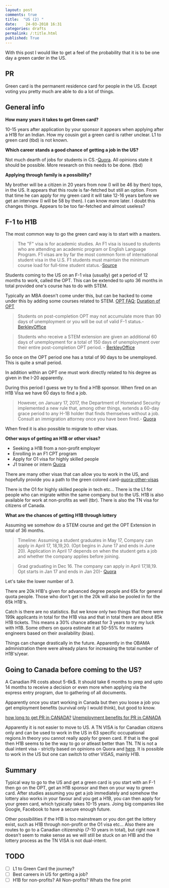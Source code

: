 ```yaml
---
layout: post
comments: true
title:  "US (2) "
date:    24-03-2018 16:31
categories: drafts
permalink: /:title.html
published: True
---
```


With this post I would like to get a feel of the probability that it
is to be one day a green carder in the US.

## PR

Green card is the permanent residence card for people in the
US. Except voting you pretty much are able to do a lot of things.

## General info

**How many years it takes to get Green card?** 

10-15 years after application by your sponsor it appears when applying
after a H1B for an Indian. How my cousin got a green card is rather
unclear. L1 to green card (tbd) is not known.

**Which career stands a good chance of getting a job in the US?**

Not much dearth of jobs for students in CS.-[Quora](https://www.quora.com/What-is-the-scope-for-jobs-in-USA-after-MS-in-CS). All opinions
state it should be possible. More research on this needs to be done. (tbd)

**Applying through family is a possibility?**

My brother will be a citizen in 20 years from now (I will be 46 by then) tops,
in the US. It appears that this route is far-fetched but still an
option. From that time he can apply for my green card it will take
12-16 years before we get an interview (I will be 58 by then). I can
know more later. I doubt this changes things. Appears to be too
far-fetched and almost useless?


## F-1 to H1B

The most common way to go the green card way is to start with a
masters.

>The "F" visa is for academic studies. An F1 visa is issued to
>students who are attending an academic program or English Language
>Program. F1 visas are by far the most common form of international
>student visa in the U.S. F1 students must maintain the minimum course
>load for full-time student status.-[Source](https://www.internationalstudent.com/study_usa/preparation/student-visa/)

Students coming to the US on an F-1 visa (usually) get a period of 12
months to work, called the OPT. This can be extended to upto 36 months
in total provided one's course has to do with STEM. 

Typically an MBA doesn't come under this, but can be hacked to come
under this by adding some courses related to STEM. [OPT FAQ](http://www.dartmouth.edu/~ovis/updates/f1/optfaqs.html);
[Duration of OPT](https://www.quora.com/Does-MBA-come-under-STEM-What-is-the-OPT-period-for-STEM)

>Students on post-completion OPT may not accumulate more than 90 days
>of unemployment or you will be out of valid F-1 status.-
>[BerkleyOffice](https://internationaloffice.berkeley.edu/students/employment/opt/unemployment)

>Students who receive a STEM extension are given an additional 60 days
>of unemployment for a total of 150 days of unemployment over their
>entire post-completion OPT period. - [BerkleyOffice](https://internationaloffice.berkeley.edu/students/employment/opt/unemployment)

So once on the OPT period one has a total of 90 days to be
unemployed. This is quite a small period.

In addition within an OPT one must work directly related to his degree
as given in the I-20 apparently.

During this period I guess we try to find a H1B sponsor. When fired on
an H1B Visa we have 60 days to find a job.

>However, on January 17, 2017, the Department of Homeland Security
>implemented a new rule that, among other things, extends a 60-day
>grace period to any H-1B holder that finds themselves without a
>job. Consult an immigration attorney once you have been fired.-
>[Quora](https://www.quora.com/How-many-days-can-an-H1B-worker-stay-in-the-US-if-he-is-fired-Does-he-need-to-go-back-to-India-or-can-he-look-for-another-job-here-under-the-B1-visa)

When fired it is also possible to migrate to other visas.

**Other ways of getting an H1B or other visas?**

- Seeking a H1B from a non-profit employer
- Enrolling in an F1 CPT program
- Apply for O1 visa for highly skilled people
- J1 trainee or intern
[Quora](https://www.quora.com/What-are-the-chances-of-a-masters-student-to-obtain-a-work-visa-in-the-US)


There are many other visas that can allow you to work in the US, and
hopefully provide you a path to the green colored
card-[quora-other-visas](https://www.quora.com/Is-H1B-visa-the-only-option-to-work-in-U-S#)

There is the O1 for highly skilled people in tech etc... There is the
L1 for people who can migrate within the same company but to the
US. H1B is also available for work at non-profits as well
(tbr). There is also the TN visa for citizens of Canada. 

**What are the chances of getting H1B through lottery**

Assuming we somehow do a STEM course and get the OPT Extension in
total of 36 months. 

>Timeline: Assuming a student graduates in May 17, Company can apply
>in April 17, 18,19,20. (Opt begins in June 17 and ends in June
>20). Application in April 17 depends on when the student gets a job
>and whether the company applies before joining.

>Grad graduating in Dec 16. The company can apply in April
>17,18,19. Opt starts in Jan 17 and ends in Jan 20)- [Quora](https://www.quora.com/How-many-times-an-F-1-student-can-apply-for-H1B-visa#)

Let's take the lower number of 3. 

There are 20k H1B's given for advanced degree people and 65k for
general quota people. Those who don't get in the 20k will also be
pooled in for the 65k H1B's. 

Catch is there are no statistics. But we know only two things that
there were 199k applicants in total for the H1B visa and that in total
there are about 85k H1B tickets. This means a 30% chance atleast for 3
years to try my luck with H1B. Some others on quora estimate it at
50-55% for masters engineers based on their availability (bias).

Things can change drastically in the future. Apparently in the OBAMA
administration there were already plans for increasing the total
number of H1B's/year.

## Going to Canada before coming to the US?

A Canadian PR costs about 5-6k$. It should take 6 months to prep and
upto 14 months to receive a decision or even more when applying via
the express entry program, due to gathering of all documents.

Apparently once you start working in Canada but then you loose a job
you get employment benefits (survival only I would think), but good to
know.

[how long to get PR in CANADA?](https://www.quora.com/How-long-does-it-take-to-get-Canadian-Permanent-Residence) [Unemployment benefits for PR in
CANADA](https://www.quora.com/What-are-the-unemployment-benefits-for-Canada-PR-holder)

Apparently it is not easier to move to US. A TN VISA is for Canadian
citizens only and can be used to work in the US in 63 specific
occupational regions.In theory you cannot really apply for green
card. If that is the goal then H1B seems to be the way to go or
atleast better than TN. TN is not a dual intent visa - strictly based
on opinions on Quora and [here](http://www.alllaw.com/articles/nolo/us-immigration/canadian-citizen-tn-status-get-green-card.html). It is possible to work in the US
but one can switch to other VISAS, mainly H1B. 

## Summary

Typical way to go to the US and get a green card is you start with an
F-1 then go on the OPT, get an H1B sponsor and then on your way to
green card. After studies assuming you get a job immediately and
somehow the lottery also works in your favour and you get a H1B, you
can then apply for your green card, which typically takes 10-15
years. Joing big companies like Google, Facebook to have a secure
enough future. 

Other possibilities if the H1B is too mainstream or you don get the
lottery exist, such as H1B through non-profit or the O1 visa
etc... Also there are routes to go to a Canadian citizenship (7-10
years in total), but right now it doesn't seem to make sense as we
will still be stuck on an H1B and the lottery process as the TN VISA
is not dual-intent.

## TODO 

  * [ ] L1 to Green Card the journey?
  * [ ] Best careers in US for getting a job?
  * [ ] H1B for non-profits? All Non-profits? Whats the fine print 
